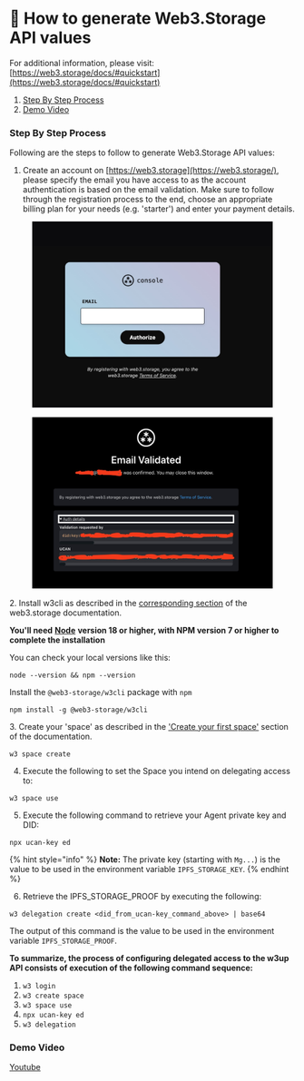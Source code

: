 # 🔨 How to generate Web3.Storage API values

For additional information, please visit: [https://web3.storage/docs/#quickstart](https://web3.storage/docs/#quickstart)

1. [Step By Step Process](how-to-generate-web3.storage-api-key.md#step-by-step-process)
2. [Demo Video](how-to-generate-web3.storage-api-key.md#demo-video)

### Step By Step Process

Following are the steps to follow to generate Web3.Storage API values:

1. Create an account on [https://web3.storage](https://web3.storage/), please specify the email you have access to as the account authentication is based on the email validation. Make sure to follow through the registration process to the end, choose an appropriate billing plan for your needs (e.g. 'starter') and enter your payment details.

<figure><img src="../../../.gitbook/assets/image (417).png" alt=""><figcaption></figcaption></figure>

<figure><img src="../../../.gitbook/assets/image (418).png" alt=""><figcaption></figcaption></figure>

2\. Install w3cli as described in the [corresponding section](https://web3.storage/docs/w3cli/#install) of the web3.storage documentation.

**You'll need** [**Node**](https://nodejs.com/) **version 18 or higher, with NPM version 7 or higher to complete the installation**

You can check your local versions like this:

```
node --version && npm --version
```

Install the `@web3-storage/w3cli` package with `npm`

```
npm install -g @web3-storage/w3cli
```

3\. Create your 'space' as described in the ['Create your first space'](https://web3.storage/docs/w3cli/#create-your-first-space) section of the documentation.

```
w3 space create
```

4. Execute the following to set the Space you intend on delegating access to:

```
w3 space use
```

5. Execute the following command to retrieve your Agent private key and DID:

```
npx ucan-key ed
```

{% hint style="info" %}
**Note:** The private key (starting with `Mg...`) is the value to be used in the environment variable `IPFS_STORAGE_KEY`.
{% endhint %}

6. Retrieve the IPFS\_STORAGE\_PROOF by executing the following:

```
w3 delegation create <did_from_ucan-key_command_above> | base64
```

The output of this command is the value to be used in the environment variable `IPFS_STORAGE_PROOF`.

**To summarize, the process of configuring delegated access to the w3up API consists of execution of the following command sequence:**

1. `w3 login`
2. `w3 create space`
3. `w3 space use`
4. `npx ucan-key ed`
5. `w3 delegation`

### Demo Video

[Youtube](https://youtu.be/wnGchPBpCFk)
